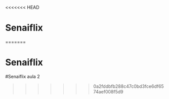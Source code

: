 <<<<<<< HEAD
# Senaiflix     
=======
# Senaiflix
#Senaiflix aula 2
>>>>>>> 0a2fddbfb288c47c0bd3fce6df6574aef008f5d9
